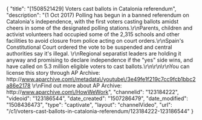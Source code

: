 {
    "title": "[1508521429] Voters cast ballots in Catalonia referendum",
    "description": "(1 Oct 2017) Polling has begun in a banned referendum on Catalonia's independence, with the first voters casting ballots amidst cheers in some of the designated polling stations.\r\nParents, children and activist volunteers had occupied some of the 2,315 schools and other facilities to avoid closure from police acting on court orders.\r\nSpain's Constitutional Court ordered the vote to be suspended and central authorities say it's illegal. \r\nRegional separatist leaders are holding it anyway and promising to declare independence if the \"yes\" side wins, and have called on 5.3 million eligible voters to cast ballots.\r\n\r\n\r\nYou can license this story through AP Archive: http:\/\/www.aparchive.com\/metadata\/youtube\/3e49fe1f219c7cc9fcb1bbc2a86e2178 \r\nFind out more about AP Archive: http:\/\/www.aparchive.com\/HowWeWork",
    "channelid": "123184222",
    "videoid": "123186544",
    "date_created": "1507286479",
    "date_modified": "1508436473",
    "type": "captivate",
    "layout": "channelVideo",
    "url": "\/c1\/voters-cast-ballots-in-catalonia-referendum\/123184222-123186544"
}